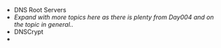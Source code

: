 - DNS Root Servers
- *Expand with more topics here as there is plenty from Day004 and on the topic in general..*
- DNSCrypt
- 